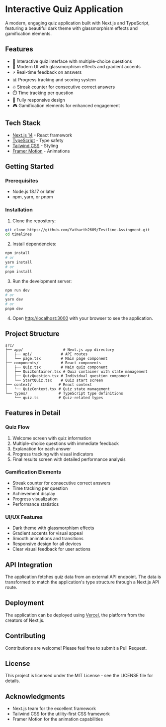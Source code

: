 # Interactive Quiz Application

A modern, engaging quiz application built with Next.js and TypeScript, featuring a beautiful dark theme with glassmorphism effects and gamification elements.

## Features

- 🎯 Interactive quiz interface with multiple-choice questions
- 🎨 Modern UI with glassmorphism effects and gradient accents
- ⚡ Real-time feedback on answers
- 📊 Progress tracking and scoring system
- 🔥 Streak counter for consecutive correct answers
- ⏱️ Time tracking per question
- 📱 Fully responsive design
- 🎮 Gamification elements for enhanced engagement

## Tech Stack

- [Next.js 14](https://nextjs.org/) - React framework
- [TypeScript](https://www.typescriptlang.org/) - Type safety
- [Tailwind CSS](https://tailwindcss.com/) - Styling
- [Framer Motion](https://www.framer.com/motion/) - Animations

## Getting Started

### Prerequisites

- Node.js 18.17 or later
- npm, yarn, or pnpm

### Installation

1. Clone the repository:
```bash
git clone https://github.com/Yatharth2609/Testline-Assingment.git
cd timelines
```

2. Install dependencies:
```bash
npm install
# or
yarn install
# or
pnpm install
```

3. Run the development server:
```bash
npm run dev
# or
yarn dev
# or
pnpm dev
```

4. Open [http://localhost:3000](http://localhost:3000) with your browser to see the application.

## Project Structure

```
src/
├── app/                  # Next.js app directory
│   ├── api/             # API routes
│   └── page.tsx         # Main page component
├── components/          # React components
│   ├── Quiz.tsx         # Main quiz component
│   ├── QuizContainer.tsx # Quiz container with state management
│   ├── QuizQuestion.tsx # Individual question component
│   └── StartQuiz.tsx    # Quiz start screen
├── context/            # React context
│   └── QuizContext.tsx # Quiz state management
└── types/              # TypeScript type definitions
    └── quiz.ts         # Quiz-related types
```

## Features in Detail

### Quiz Flow
1. Welcome screen with quiz information
2. Multiple-choice questions with immediate feedback
3. Explanation for each answer
4. Progress tracking with visual indicators
5. Final results screen with detailed performance analysis

### Gamification Elements
- Streak counter for consecutive correct answers
- Time tracking per question
- Achievement display
- Progress visualization
- Performance statistics

### UI/UX Features
- Dark theme with glassmorphism effects
- Gradient accents for visual appeal
- Smooth animations and transitions
- Responsive design for all devices
- Clear visual feedback for user actions

## API Integration

The application fetches quiz data from an external API endpoint. The data is transformed to match the application's type structure through a Next.js API route.

## Deployment

The application can be deployed using [Vercel](https://vercel.com/new?utm_medium=default-template&filter=next.js&utm_source=create-next-app&utm_campaign=create-next-app-readme), the platform from the creators of Next.js.

## Contributing

Contributions are welcome! Please feel free to submit a Pull Request.

## License

This project is licensed under the MIT License - see the LICENSE file for details.

## Acknowledgments

- Next.js team for the excellent framework
- Tailwind CSS for the utility-first CSS framework
- Framer Motion for the animation capabilities
